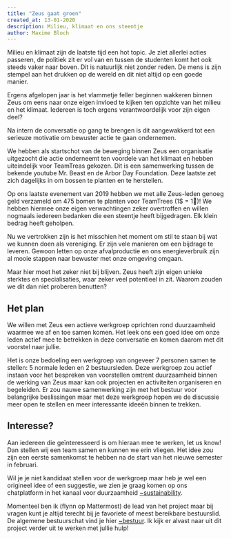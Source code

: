 ```yaml
---
title: "Zeus gaat groen"
created_at: 13-01-2020
description: Milieu, klimaat en ons steentje
author: Maxime Bloch
---
```


Milieu en klimaat zijn de laatste tijd een hot topic. Je ziet allerlei acties passeren, de politiek zit er vol van en tussen de studenten komt het ook steeds vaker naar boven. 
Dit is natuurlijk niet zonder reden. De mens is zijn stempel aan het drukken op de wereld en dit niet altijd op een goede manier.

Ergens afgelopen jaar is het vlammetje feller beginnen wakkeren binnen Zeus om eens naar onze eigen invloed te kijken ten opzichte van het milieu en het klimaat.
Iedereen is toch ergens verantwoordelijk voor zijn eigen deel?

Na intern de conversatie op gang te brengen is dit aangewakkerd tot een serieuze motivatie om bewuster actie te gaan ondernemen.

We hebben als startschot van de beweging binnen Zeus een organisatie uitgezocht die actie onderneemt ten voordele van het klimaat en hebben uiteindelijk voor TeamTreas gekozen. 
Dit is een samenwerking tussen de bekende youtube Mr. Beast en de Arbor Day Foundation. Deze laatste zet zich dagelijks in om bossen te planten en te herstellen.

Op ons laatste evenement van 2019 hebben we met alle Zeus-leden genoeg geld verzameld om 475 bomen te planten voor TeamTrees (1$ = 1🌲)! 
We hebben hiermee onze eigen verwachtingen zeker overtroffen en willen nogmaals iedereen bedanken die een steentje heeft bijgedragen. Elk klein bedrag heeft geholpen. 


Nu we vertrokken zijn is het misschien het moment om stil te staan bij wat we kunnen doen als vereniging.
Er zijn vele manieren om een bijdrage te leveren. Gewoon letten op onze afvalproductie en ons energieverbruik zijn al mooie stappen naar bewuster met onze omgeving omgaan.

Maar hier moet het zeker niet bij blijven. Zeus heeft zijn eigen unieke sterktes en specialisaties, waar zeker veel potentieel in zit. 
Waarom zouden we dit dan niet proberen benutten?

## Het plan

We willen met Zeus een actieve werkgroep oprichten rond duurzaamheid waarmee we af en toe samen komen. 
Het leek ons een goed idee om onze leden actief mee te betrekken in deze conversatie en komen daarom met dit voorstel naar jullie.

Het is onze bedoeling een werkgroep van ongeveer 7 personen samen te stellen: 5 normale leden en 2 bestuursleden. 
Deze werkgroep zou actief instaan voor het bespreken van voorstellen omtrent duurzaamheid binnen de werking van Zeus maar kan ook projecten en activiteiten organiseren en begeleiden. 
Er zou nauwe samenwerking zijn met het bestuur voor belangrijke beslissingen maar met deze werkgroep hopen we de discussie meer open te stellen en meer interessante ideeën binnen te trekken.

## Interesse?

Aan iedereen die geïnteresseerd is om hieraan mee te werken, let us know! Dan stellen wij een team samen en kunnen we erin vliegen. 
Het idee zou zijn een eerste samenkomst te hebben na de start van het nieuwe semester in februari.

Wil je je niet kandidaat stellen voor de werkgroep maar heb je wel een origineel idee of een suggestie, 
  we zien je graag komen op ons chatplatform in het kanaal voor duurzaamheid [~sustainability][sustainmm].

Momenteel ben ik (flynn op Mattermost) de lead van het project maar bij vragen kunt je altijd terecht bij je favoriete of meest bereikbare bestuurslid. 
De algemene bestuurschat vind je hier [~bestuur][bestuurmm]. 
Ik kijk er alvast naar uit dit project verder uit te werken met jullie hulp!

[sustainmm]: https://mattermost.zeus.gent/zeus/channels/sustainability
[bestuurmm]: https://mattermost.zeus.gent/zeus/channels/bestuur
